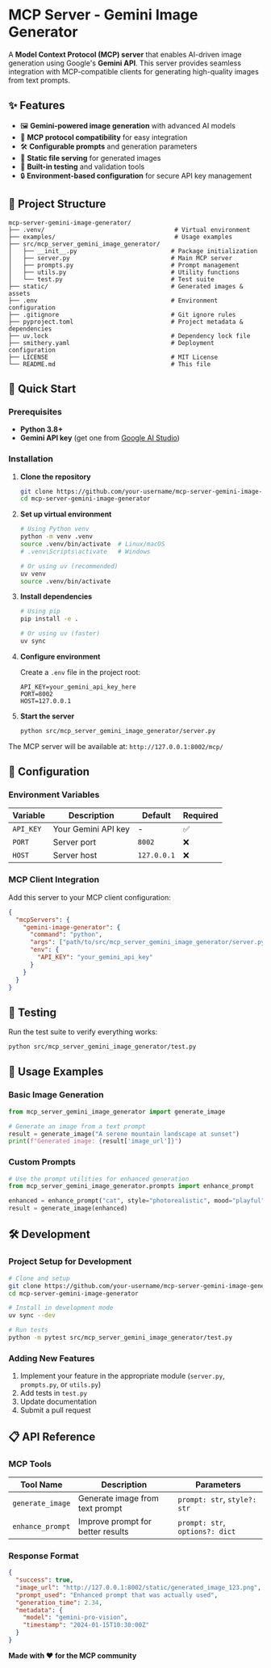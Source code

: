 # MCP Server - Gemini Image Generator

A **Model Context Protocol (MCP) server** that enables AI-driven image generation using Google's **Gemini API**. This server provides seamless integration with MCP-compatible clients for generating high-quality images from text prompts.

## ✨ Features

- 🖼️ **Gemini-powered image generation** with advanced AI models
- 🔌 **MCP protocol compatibility** for easy integration
- 🛠️ **Configurable prompts** and generation parameters
- 📁 **Static file serving** for generated images
- 🧪 **Built-in testing** and validation tools
- 🔒 **Environment-based configuration** for secure API key management

## 📂 Project Structure

```
mcp-server-gemini-image-generator/
├── .venv/                                    # Virtual environment
├── examples/                                 # Usage examples
├── src/mcp_server_gemini_image_generator/
│   ├── __init__.py                          # Package initialization
│   ├── server.py                            # Main MCP server
│   ├── prompts.py                           # Prompt management
│   ├── utils.py                             # Utility functions
│   └── test.py                              # Test suite
├── static/                                  # Generated images & assets
├── .env                                     # Environment configuration
├── .gitignore                               # Git ignore rules
├── pyproject.toml                           # Project metadata & dependencies
├── uv.lock                                  # Dependency lock file
├── smithery.yaml                            # Deployment configuration
├── LICENSE                                  # MIT License
└── README.md                                # This file
```

## 🚀 Quick Start

### Prerequisites

- **Python 3.8+**
- **Gemini API key** (get one from [Google AI Studio](https://aistudio.google.com/))

### Installation

1. **Clone the repository**
   ```bash
   git clone https://github.com/your-username/mcp-server-gemini-image-generator.git
   cd mcp-server-gemini-image-generator
   ```

2. **Set up virtual environment**
   ```bash
   # Using Python venv
   python -m venv .venv
   source .venv/bin/activate  # Linux/macOS
   # .venv\Scripts\activate   # Windows
   
   # Or using uv (recommended)
   uv venv
   source .venv/bin/activate
   ```

3. **Install dependencies**
   ```bash
   # Using pip
   pip install -e .
   
   # Or using uv (faster)
   uv sync
   ```

4. **Configure environment**
   
   Create a `.env` file in the project root:
   ```env
   API_KEY=your_gemini_api_key_here
   PORT=8002
   HOST=127.0.0.1
   ```

5. **Start the server**
   ```bash
   python src/mcp_server_gemini_image_generator/server.py
   ```

The MCP server will be available at: `http://127.0.0.1:8002/mcp/`

## 🔧 Configuration

### Environment Variables

| Variable | Description | Default | Required |
|----------|-------------|---------|----------|
| `API_KEY` | Your Gemini API key | - | ✅ |
| `PORT` | Server port | `8002` | ❌ |
| `HOST` | Server host | `127.0.0.1` | ❌ |

### MCP Client Integration

Add this server to your MCP client configuration:

```json
{
  "mcpServers": {
    "gemini-image-generator": {
      "command": "python",
      "args": ["path/to/src/mcp_server_gemini_image_generator/server.py"],
      "env": {
        "API_KEY": "your_gemini_api_key"
      }
    }
  }
}
```

## 🧪 Testing

Run the test suite to verify everything works:

```bash
python src/mcp_server_gemini_image_generator/test.py
```

## 📖 Usage Examples

### Basic Image Generation

```python
from mcp_server_gemini_image_generator import generate_image

# Generate an image from a text prompt
result = generate_image("A serene mountain landscape at sunset")
print(f"Generated image: {result['image_url']}")
```

### Custom Prompts

```python
# Use the prompt utilities for enhanced generation
from mcp_server_gemini_image_generator.prompts import enhance_prompt

enhanced = enhance_prompt("cat", style="photorealistic", mood="playful")
result = generate_image(enhanced)
```

## 🛠️ Development

### Project Setup for Development

```bash
# Clone and setup
git clone https://github.com/your-username/mcp-server-gemini-image-generator.git
cd mcp-server-gemini-image-generator

# Install in development mode
uv sync --dev

# Run tests
python -m pytest src/mcp_server_gemini_image_generator/test.py
```

### Adding New Features

1. Implement your feature in the appropriate module (`server.py`, `prompts.py`, or `utils.py`)
2. Add tests in `test.py`
3. Update documentation
4. Submit a pull request

## 📋 API Reference

### MCP Tools

| Tool Name | Description | Parameters |
|-----------|-------------|------------|
| `generate_image` | Generate image from text prompt | `prompt: str`, `style?: str` |
| `enhance_prompt` | Improve prompt for better results | `prompt: str`, `options?: dict` |

### Response Format

```json
{
  "success": true,
  "image_url": "http://127.0.0.1:8002/static/generated_image_123.png",
  "prompt_used": "Enhanced prompt that was actually used",
  "generation_time": 2.34,
  "metadata": {
    "model": "gemini-pro-vision",
    "timestamp": "2024-01-15T10:30:00Z"
  }
}
```


**Made with ❤️ for the MCP community**
